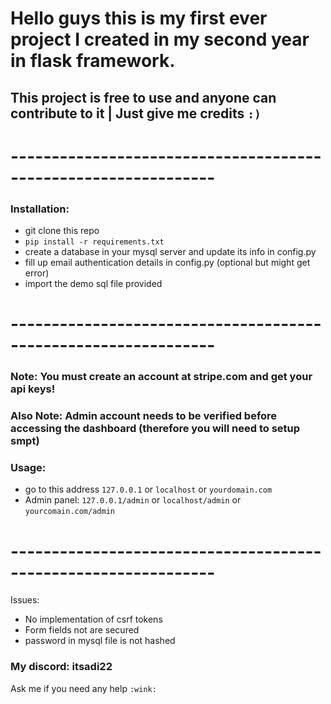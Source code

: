 # Hello guys this is my first ever project I created in my second year in flask framework.

## This project is free to use and anyone can contribute to it | Just give me credits `:)`

# ---------------------------------------------------------------

### Installation:

- git clone this repo
- `pip install -r requirements.txt`
- create a database in your mysql server and update its info in config.py
- fill up email authentication details in config.py (optional but might get error)
- import the demo sql file provided

# ---------------------------------------------------------------

### <span color='red'>Note: You must create an account at stripe.com and get your api keys! </span>
### Also Note: Admin account needs to be verified before accessing the dashboard (therefore you will need to setup smpt)


### Usage:
- go to this address `127.0.0.1` or `localhost` or `yourdomain.com`
- Admin panel: `127.0.0.1/admin` or `localhost/admin` or `yourcomain.com/admin`

# ---------------------------------------------------------------

Issues:
  - No implementation of csrf tokens
  - Form fields not are secured
  - password in mysql file is not hashed 



### <span color="green"> My discord: itsadi22 </span>
Ask me if you need any help `:wink:`